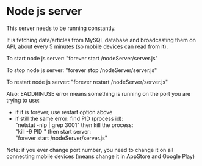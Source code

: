 # Node js server

This server needs to be running constantly.

It is fetching data/articles from MySQL database and broadcasting them on API, about every 5 minutes (so mobile devices can read from it).

To start node js server:
"forever start /nodeServer/server.js"

To stop node js server:
"forever stop /nodeServer/server.js"

To restart node js server:
"forever restart /nodeServer/server.js"


Also: 
EADDRINUSE error means something is running on the port you are trying to use: 
- if it is forever, use restart option above 
- if still the same error:
find PID (process id):  
"netstat -nlp | grep 3001" 
then kill the process:    
"kill -9 PID "
then start server:   
"forever start /nodeServer/server.js"  

Note:
if you ever change port number, you need to change it on all connecting mobile devices (means change it in AppStore and Google Play)



